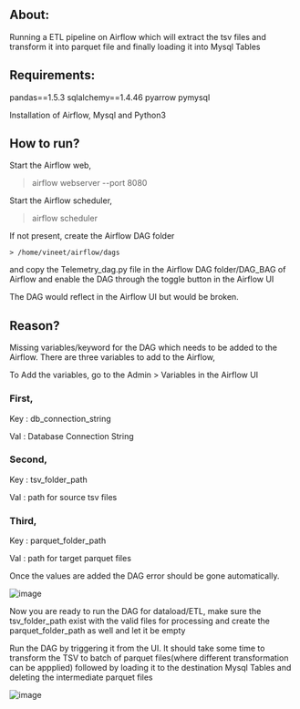 ## About:

Running a ETL pipeline on Airflow which will extract the tsv files and transform it into parquet file and finally loading it into Mysql Tables
	
## Requirements:
	
pandas==1.5.3
sqlalchemy==1.4.46
pyarrow
pymysql

Installation of Airflow, Mysql and Python3

## How to run?

Start the Airflow web,

 > airflow webserver --port 8080
 
Start the Airflow scheduler,

 > airflow scheduler
 
 
If not present, create the Airflow DAG folder

	> /home/vineet/airflow/dags

and copy the Telemetry_dag.py file in the Airflow DAG folder/DAG_BAG of Airflow and enable the DAG through the toggle button in the Airflow UI 


The DAG would reflect in the Airflow UI but would be broken. 

## Reason?

Missing variables/keyword for the DAG which needs to be added to the Airflow. There are three variables to add to the Airflow, 


To Add the variables, go to the Admin > Variables in the Airflow UI

### First,

Key : db_connection_string

Val : Database Connection String

### Second,

Key : tsv_folder_path

Val : path for source tsv files

### Third,

Key : parquet_folder_path

Val : path for target parquet files

Once the values are added the DAG error should be gone automatically.

![image](https://github.com/vineetisforu/Airflow_ETL/assets/9901025/a8512ba7-8d21-48dc-b95c-4ce0b080f2a7)


Now you are ready to run the DAG for dataload/ETL, make sure the tsv_folder_path exist with the valid files for processing and create the parquet_folder_path as well and let it be empty

Run the DAG by triggering it from the UI. It should take some time to transform the TSV to batch of parquet files(where different transformation can be appplied) followed by loading it to the destination Mysql Tables and deleting the intermediate parquet files


![image](https://github.com/vineetisforu/Airflow_ETL/assets/9901025/70f24e8a-ed9e-4d8b-95fb-64b25b4bd071)
